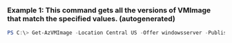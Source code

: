 ### Example 1: This command gets all the versions of VMImage that match the specified values. (autogenerated)
```powershell
PS C:\> Get-AzVMImage -Location Central US -Offer windowsserver -PublisherName MicrosoftWindowsServer -Skus 2012-R2-Datacenter
```

